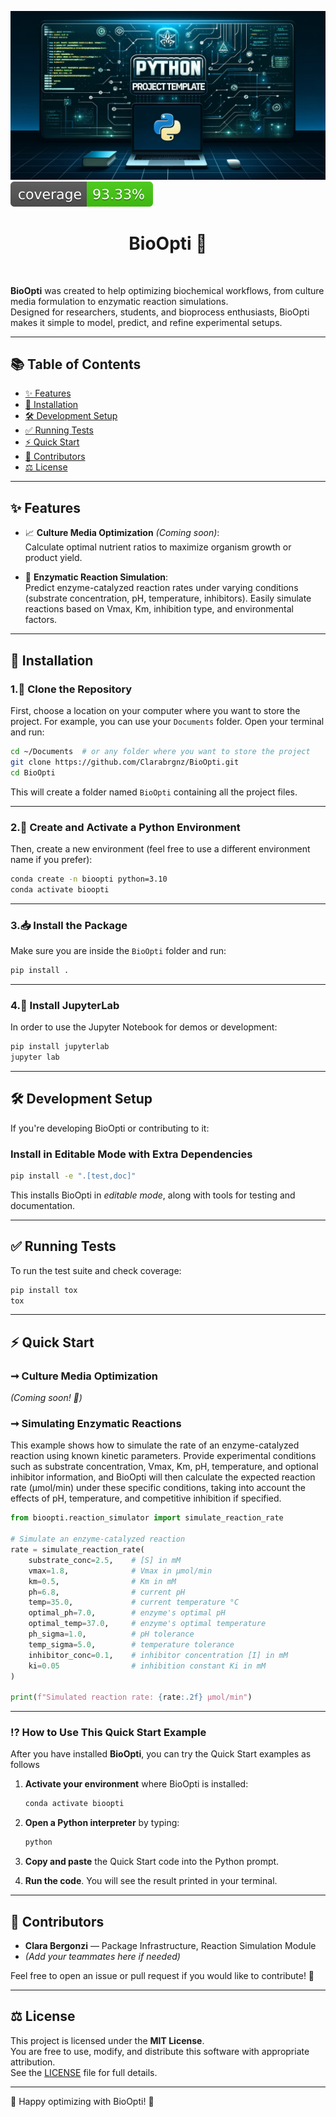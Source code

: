 ![Project Logo](assets/banner.png)  
![Coverage Status](assets/coverage-badge.svg)

<h1 align="center">BioOpti 🧪</h1>

<br>

**BioOpti** was created to help optimizing biochemical workflows, from culture media formulation to enzymatic reaction simulations.  
Designed for researchers, students, and bioprocess enthusiasts, BioOpti makes it simple to model, predict, and refine experimental setups.

---

## 📚 Table of Contents

- [✨ Features](#-features)
- [🚀 Installation](#-installation)
- [🛠 Development Setup](#%-development-setup)
- [✅ Running Tests](#-running-tests)
- [⚡ Quick Start](#-quick-start)
- [🤝 Contributors](#-contributors)
- [⚖️ License](#-license)

---

## ✨ Features

- 📈 **Culture Media Optimization** *(Coming soon)*:  
  Calculate optimal nutrient ratios to maximize organism growth or product yield.

- 🔬 **Enzymatic Reaction Simulation**:  
  Predict enzyme-catalyzed reaction rates under varying conditions (substrate concentration, pH, temperature, inhibitors).
  Easily simulate reactions based on Vmax, Km, inhibition type, and environmental factors.

---

## 🚀 Installation

### 1.🔄 Clone the Repository

First, choose a location on your computer where you want to store the project. For example, you can use your `Documents` folder.
Open your terminal and run:

```bash
cd ~/Documents  # or any folder where you want to store the project
git clone https://github.com/Clarabrgnz/BioOpti.git
cd BioOpti
```

This will create a folder named `BioOpti` containing all the project files.

---

### 2.🐍 Create and Activate a Python Environment

Then, create a new environment (feel free to use a different environment name if you prefer):

```bash
conda create -n bioopti python=3.10
conda activate bioopti
```
---

### 3.📥 Install the Package

Make sure you are inside the `BioOpti` folder and run:

```bash
pip install .
```
---

### 4.📓 Install JupyterLab

In order to use the Jupyter Notebook for demos or development:

```bash
pip install jupyterlab
jupyter lab
```

---

## 🛠️ Development Setup

If you're developing BioOpti or contributing to it:

### Install in Editable Mode with Extra Dependencies

```bash
pip install -e ".[test,doc]"
```

This installs BioOpti in *editable mode*, along with tools for testing and documentation.

---

## ✅ Running Tests

To run the test suite and check coverage:

```bash
pip install tox
tox
```

---

## ⚡ Quick Start

### ➞ Culture Media Optimization
*(Coming soon! 🚧)*

### ➞ Simulating Enzymatic Reactions
This example shows how to simulate the rate of an enzyme-catalyzed reaction using known kinetic parameters.
Provide experimental conditions such as substrate concentration, Vmax, Km, pH, temperature, and optional inhibitor information, and BioOpti will then calculate the expected reaction rate (µmol/min) under these specific conditions, taking into account the effects of pH, temperature, and competitive inhibition if specified.

```python
from bioopti.reaction_simulator import simulate_reaction_rate

# Simulate an enzyme-catalyzed reaction
rate = simulate_reaction_rate(
    substrate_conc=2.5,    # [S] in mM
    vmax=1.8,              # Vmax in µmol/min
    km=0.5,                # Km in mM
    ph=6.8,                # current pH
    temp=35.0,             # current temperature °C
    optimal_ph=7.0,        # enzyme's optimal pH
    optimal_temp=37.0,     # enzyme's optimal temperature
    ph_sigma=1.0,          # pH tolerance
    temp_sigma=5.0,        # temperature tolerance
    inhibitor_conc=0.1,    # inhibitor concentration [I] in mM
    ki=0.05                # inhibition constant Ki in mM
)

print(f"Simulated reaction rate: {rate:.2f} µmol/min")
```
---
### ⁉️ How to Use This Quick Start Example

After you have installed **BioOpti**, you can try the Quick Start examples as follows

1. **Activate your environment** where BioOpti is installed:
   ```bash
   conda activate bioopti
   ```

2. **Open a Python interpreter** by typing:
   ```bash
   python
   ```

3. **Copy and paste** the Quick Start code into the Python prompt.

4. **Run the code**. You will see the result printed in your terminal.

---

## 🤝 Contributors

- **Clara Bergonzi** — Package Infrastructure, Reaction Simulation Module
- *(Add your teammates here if needed)*

Feel free to open an issue or pull request if you would like to contribute! 🚀

---

## ⚖️ License

This project is licensed under the **MIT License**.  
You are free to use, modify, and distribute this software with appropriate attribution.  
See the [LICENSE](LICENSE) file for full details.

---

🚀 Happy optimizing with BioOpti! 🚀
